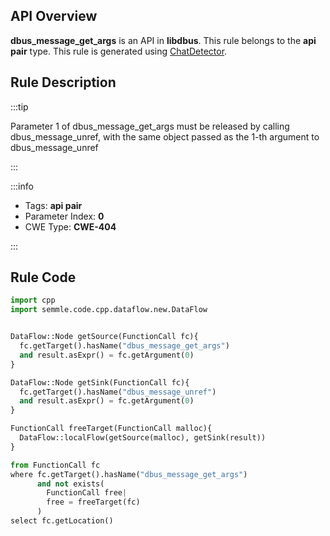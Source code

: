 ---
---


## API Overview
**dbus_message_get_args** is an API in **libdbus**. This rule belongs to the **api pair** type. This rule is generated using [ChatDetector](../../tools/ChatDetector).
## Rule Description

:::tip

Parameter 1 of dbus_message_get_args must be released by calling dbus_message_unref, with the same object passed as the 1-th argument to dbus_message_unref

:::

:::info

- Tags: **api pair**
- Parameter Index: **0**
- CWE Type: **CWE-404**

:::

## Rule Code
```python
import cpp
import semmle.code.cpp.dataflow.new.DataFlow


DataFlow::Node getSource(FunctionCall fc){
  fc.getTarget().hasName("dbus_message_get_args")
  and result.asExpr() = fc.getArgument(0)
}

DataFlow::Node getSink(FunctionCall fc){
  fc.getTarget().hasName("dbus_message_unref")
  and result.asExpr() = fc.getArgument(0)
}

FunctionCall freeTarget(FunctionCall malloc){
  DataFlow::localFlow(getSource(malloc), getSink(result))
}

from FunctionCall fc
where fc.getTarget().hasName("dbus_message_get_args")
      and not exists(
        FunctionCall free| 
        free = freeTarget(fc)
      )
select fc.getLocation()
```